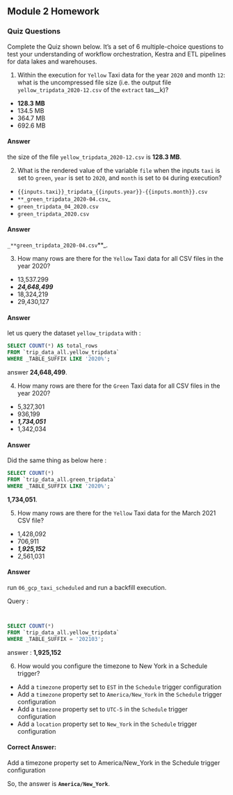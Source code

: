 ## Module 2 Homework

### Quiz Questions

Complete the Quiz shown below. It’s a set of 6 multiple-choice questions to test your understanding of workflow orchestration, Kestra and ETL pipelines for data lakes and warehouses.

1) Within the execution for `Yellow` Taxi data for the year `2020` and month `12`: what is the uncompressed file size (i.e. the output file `yellow_tripdata_2020-12.csv` of the `extract` tas__k)?
- **128.3 MB**
- 134.5 MB
- 364.7 MB
- 692.6 MB

#### Answer
the size of the file `yellow_tripdata_2020-12.csv`  is **128.3 MB**. 


2) What is the rendered value of the variable `file` when the inputs `taxi` is set to `green`, `year` is set to `2020`, and `month` is set to `04` during execution?
- `{{inputs.taxi}}_tripdata_{{inputs.year}}-{{inputs.month}}.csv` 
- `**_green_tripdata_2020-04.csv`*_*
- `green_tripdata_04_2020.csv`
- `green_tripdata_2020.csv`

#### Answer 
 `_**green_tripdata_2020-04.csv`**_.


3) How many rows are there for the `Yellow` Taxi data for all CSV files in the year 2020?
- 13,537.299
- **_24,648,499_**
- 18,324,219
- 29,430,127

#### Answer 
 let us query the dataset `yellow_tripdata` with : 
```sql
SELECT COUNT(*) AS total_rows
FROM `trip_data_all.yellow_tripdata`
WHERE _TABLE_SUFFIX LIKE '2020%';
```
 answer **24,648,499**.

4) How many rows are there for the `Green` Taxi data for all CSV files in the year 2020?
- 5,327,301
- 936,199
- _**1,734,051**_
- 1,342,034

#### Answer 
Did the same thing as below here : 
```sql
SELECT COUNT(*) 
FROM `trip_data_all.green_tripdata` 
WHERE _TABLE_SUFFIX LIKE '2020%';
```
 **1,734,051**.

5) How many rows are there for the `Yellow` Taxi data for the March 2021 CSV file?
- 1,428,092
- 706,911
- _**1,925,152**_
- 2,561,031

#### Answer
run `06_gcp_taxi_scheduled` and run a backfill execution.


Query : 
```sql


SELECT COUNT(*) 
FROM `trip_data_all.yellow_tripdata` 
WHERE _TABLE_SUFFIX = '202103';

```

 answer : **1,925,152**

6) How would you configure the timezone to New York in a Schedule trigger?
- Add a `timezone` property set to `EST` in the `Schedule` trigger configuration  
- Add a `timezone` property set to `America/New_York` in the `Schedule` trigger configuration
- Add a `timezone` property set to `UTC-5` in the `Schedule` trigger configuration
- Add a `location` property set to `New_York` in the `Schedule` trigger configuration  

#### Correct Answer:
Add a timezone property set to America/New_York in the Schedule trigger configuration

So, the answer is **`America/New_York`**.
